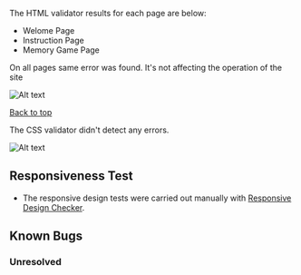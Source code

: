 The HTML validator results for each page are below:

* Welome Page
* Instruction Page
* Memory Game Page


On all pages same error was found. It's not affecting the operation of the site

![Alt text](images/Validation%20html.png)


[Back to top](<#contents>)

The CSS validator didn't detect any errors.

![Alt text](images/validation%20css.png)

## Responsiveness Test

* The responsive design tests were carried out manually with [Responsive Design Checker](https://www.responsivedesignchecker.com/).

## Known Bugs

 ### Unresolved